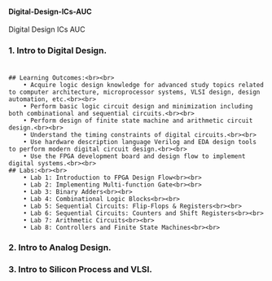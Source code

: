 ####  Digital-Design-ICs-AUC
Digital Design ICs AUC
### 1. Intro to Digital Design.<br><br>
    ## Learning Outcomes:<br><br>
        • Acquire logic design knowledge for advanced study topics related to computer architecture, microprocessor systems, VLSI design, design automation, etc.<br><br>
        • Perform basic logic circuit design and minimization including both combinational and sequential circuits.<br><br>
        • Perform design of finite state machine and arithmetic circuit design.<br><br>
        • Understand the timing constraints of digital circuits.<br><br>
        • Use hardware description language Verilog and EDA design tools to perform modern digital circuit design.<br><br>
        • Use the FPGA development board and design flow to implement digital systems.<br><br>
    ## Labs:<br><br>
        • Lab 1: Introduction to FPGA Design Flow<br><br>
        • Lab 2: Implementing Multi-function Gate<br><br>
        • Lab 3: Binary Adders<br><br>
        • Lab 4: Combinational Logic Blocks<br><br>
        • Lab 5: Sequential Circuits: Flip-Flops & Registers<br><br>
        • Lab 6: Sequential Circuits: Counters and Shift Registers<br><br>
        • Lab 7: Arithmetic Circuits<br><br>
        • Lab 8: Controllers and Finite State Machines<br><br>
### 2. Intro to Analog Design.<b><b>

### 3. Intro to Silicon Process and VLSI.<b><b>
